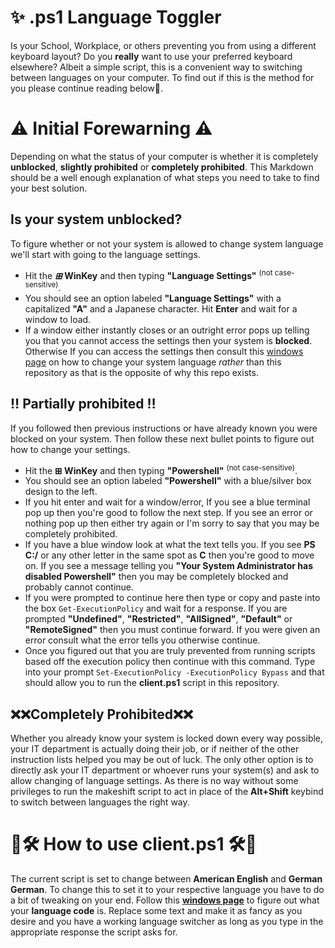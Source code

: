 # ✨ .ps1 Language Toggler

Is your School, Workplace, or others preventing you from using a different keyboard layout? Do you **really** want to use your preferred keyboard elsewhere? Albeit a simple script, this is a convenient way to switching between languages on your computer. To find out if this is the method for you please continue reading below🔽.


# ⚠ Initial Forewarning ⚠

Depending on what the status of your computer is whether it is completely **unblocked**, **slightly prohibited** or **completely prohibited**. This Markdown should be a well enough explanation of what steps you need to take to find your best solution.

## Is your system unblocked?

To figure whether or not your system is allowed to change system language we'll start with going to the language settings.

 - Hit the ***⊞* WinKey** and then typing **"Language Settings"** <sup>(not case-sensitive)</sup>.
 - You should see an option labeled **"Language Settings"** with a capitalized **"A"** and a Japanese character. Hit **Enter** and wait for a window to load.
 - If a window either instantly closes or an outright error pops up telling you that you cannot access the settings then your system is **blocked**. Otherwise If you can access the settings then consult this [windows page](https://support.microsoft.com/en-us/windows/manage-display-language-settings-in-windows-219f28b0-9881-cd4c-75ca-dba919c52321) on how to change your system language *rather* than this repository as that is the opposite of why this repo exists.

## ‼ Partially prohibited ‼
If you followed then previous instructions or have already known you were blocked on your system. Then follow these next bullet points to figure out how to change your settings.

 - Hit the **⊞ WinKey** and then typing **"Powershell"** <sup>(not case-sensitive)</sup>. 
 - You should see an option labeled **"Powershell"** with a blue/silver box design to the left.
 - If you hit enter and wait for a window/error, If you see a blue terminal pop up then you're good to follow the next step. If you see an error or nothing pop up then either try again or I'm sorry to say that you may be completely prohibited.
 - If you have a blue window look at what the text tells you. If you see **PS C:/** or any other letter in the same spot as **C** then you're good to move on. If you see a message telling you **"Your System Administrator has disabled Powershell"** then you may be completely blocked and probably cannot continue.
 - If you were prompted to continue here then type or copy and paste into the box `Get-ExecutionPolicy` and wait for a response. If you are prompted **"Undefined"**, **"Restricted"**, **"AllSigned"**, **"Default"** or **"RemoteSigned"** then you must continue forward. If you were given an error consult what the error tells you otherwise continue.
 - Once you figured out that you are truly prevented from running scripts based off the execution policy then continue with this command. Type into your prompt `Set-ExecutionPolicy -ExecutionPolicy Bypass` and that should allow you to run the **client.ps1** script in this repository. 

## ❌❌Completely Prohibited❌❌

Whether you already know your system is locked down every way possible, your IT department is actually doing their job, or if neither of the other instruction lists helped you may be out of luck. The only other option is to directly ask your IT department or whoever runs your system(s) and ask to allow changing of language settings. As there is no way without some privileges to run the makeshift script to act in place of the **Alt+Shift** keybind to switch between languages the right way.

# 🔧🛠 How to use client.ps1 🛠🔧

The current script is set to change between **American English** and **German German**. To change this to set it to your respective language you have to do a bit of tweaking on your end. Follow this [**windows page**](https://docs.microsoft.com/en-us/openspecs/office_standards/ms-oe376/6c085406-a698-4e12-9d4d-c3b0ee3dbc4a)  to figure out what your **language code** is. Replace some text and make it as fancy as you desire and you have a working language switcher as long as you type in the appropriate response the script asks for.
